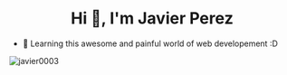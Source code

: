 <h1 align="center">Hi 👋, I'm Javier Perez</h1>

- 🌱 Learning this awesome and painful world of web developement :D

<p><img align="left" src="https://github-readme-stats.vercel.app/api/top-langs?username=javier0003&show_icons=true&locale=en&layout=compact" alt="javier0003" /></p>
